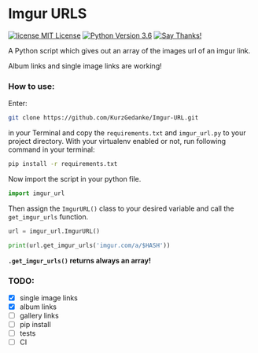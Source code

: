 # Imgur URLS
[![license MIT License](https://img.shields.io/github/license/mashape/apistatus.svg)](https://github.com/KurzGedanke/Imgur-URL/blob/master/LICENSE)
[![Python Version 3.6](https://img.shields.io/badge/Python-3.6-blue.svg)](https://github.com/KurzGedanke/Imgur-URL)
[![Say Thanks!](https://img.shields.io/badge/Say%20Thanks-!-1EAEDB.svg)](https://saythanks.io/to/KurzGedanke)

A Python script which gives out an array of the images url of an imgur link.

Album links and single image links are working! 

### How to use:
Enter: 

```bash
git clone https://github.com/KurzGedanke/Imgur-URL.git
```

in your Terminal and copy the `requirements.txt` and `imgur_url.py` to your project directory.
With your virtualenv enabled or not, run following command in your terminal:

```bash
pip install -r requirements.txt
```

Now import the script in your python file. 

```python
import imgur_url
```

Then assign the `ImgurURL()` class to your desired variable and call the `get_imgur_urls` function.

```python
url = imgur_url.ImgurURL()

print(url.get_imgur_urls('imgur.com/a/$HASH'))
```
**`.get_imgur_urls()` returns always an array!** 

### TODO:

- [x] single image links
- [x] album links
- [ ] gallery links
- [ ] pip install
- [ ] tests
- [ ] CI
